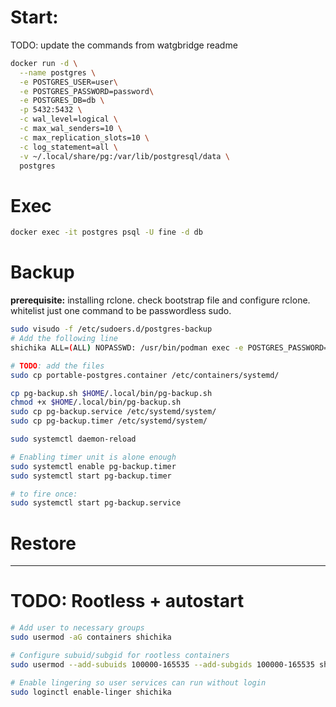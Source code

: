 # Start:

TODO: update the commands from watgbridge readme

```sh
docker run -d \
  --name postgres \
  -e POSTGRES_USER=user\
  -e POSTGRES_PASSWORD=password\
  -e POSTGRES_DB=db \
  -p 5432:5432 \
  -c wal_level=logical \
  -c max_wal_senders=10 \
  -c max_replication_slots=10 \
  -c log_statement=all \
  -v ~/.local/share/pg:/var/lib/postgresql/data \
  postgres
```

# Exec

```sh
docker exec -it postgres psql -U fine -d db
```

# Backup

**prerequisite:** installing rclone. check bootstrap file and configure rclone.
whitelist just one command to be passwordless sudo.

```sh
sudo visudo -f /etc/sudoers.d/postgres-backup
# Add the following line
shichika ALL=(ALL) NOPASSWD: /usr/bin/podman exec -e POSTGRES_PASSWORD=* systemd-portable-postgres *
```

```sh
# TODO: add the files
sudo cp portable-postgres.container /etc/containers/systemd/

cp pg-backup.sh $HOME/.local/bin/pg-backup.sh
chmod +x $HOME/.local/bin/pg-backup.sh
sudo cp pg-backup.service /etc/systemd/system/
sudo cp pg-backup.timer /etc/systemd/system/

sudo systemctl daemon-reload

# Enabling timer unit is alone enough
sudo systemctl enable pg-backup.timer
sudo systemctl start pg-backup.timer

# to fire once:
sudo systemctl start pg-backup.service
```

# Restore

---

# TODO: Rootless + autostart

```sh
# Add user to necessary groups
sudo usermod -aG containers shichika

# Configure subuid/subgid for rootless containers
sudo usermod --add-subuids 100000-165535 --add-subgids 100000-165535 shichika

# Enable lingering so user services can run without login
sudo loginctl enable-linger shichika

```
